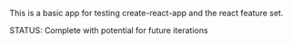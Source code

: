 This is a basic app for testing create-react-app and the react feature set. 

STATUS: Complete with potential for future iterations
